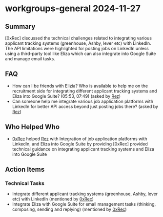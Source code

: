 # workgroups-general 2024-11-27

## Summary
[0xRec] discussed the technical challenges related to integrating various applicant tracking systems (greenhouse, Ashby, lever etc) with LinkedIn. The API limitations were highlighted for posting jobs on LinkedIn unless using a third-party tool like Eliza which can also integrate into Google Suite and manage email tasks.

## FAQ
- How can I be friends with Elizia? Who is available to help me on the recruitment side for integrating different applicant tracking systems and Eliza into Google Suite? (05:53, 07:49) (asked by [Rez](https://discordapp.com/users/@me))
- Can someone help me integrate various job application platforms with LinkedIn for better API access beyond just posting jobs there? (asked by [Rez](https://discordapp.com/users/@me))

## Who Helped Who
- [0xRec](https://discordapp.com/users/@me) helped [Rez](https://discordapp.com/users/@me) with Integration of job application platforms with LinkedIn, and Eliza into Google Suite by providing [0xRec] provided technical guidance on integrating applicant tracking systems and Eliza into Google Suite

## Action Items

### Technical Tasks
- Integrate different applicant tracking systems (greenhouse, Ashby, lever etc) with LinkedIn (mentioned by [0xRec](https://discordapp.com/users/@me))
- Integrate Eliza with Google Suite for email management tasks (thinking, composing, sending and replying) (mentioned by [0xRec](https://discordapp.com/users/@me))